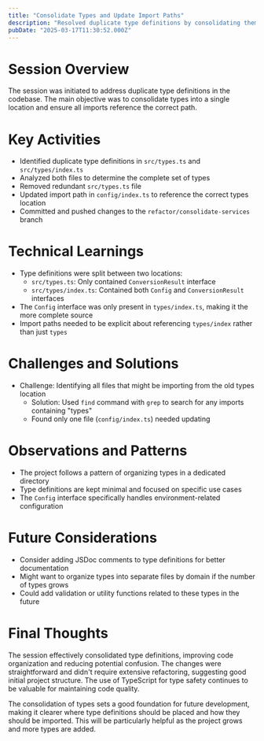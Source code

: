 ```yaml
---
title: "Consolidate Types and Update Import Paths"
description: "Resolved duplicate type definitions by consolidating them into a single location and updated import paths accordingly"
pubDate: "2025-03-17T11:30:52.000Z"
---
```


# Session Overview

The session was initiated to address duplicate type definitions in the codebase. The main objective was to consolidate types into a single location and ensure all imports reference the correct path.

# Key Activities

- Identified duplicate type definitions in `src/types.ts` and `src/types/index.ts`
- Analyzed both files to determine the complete set of types
- Removed redundant `src/types.ts` file
- Updated import path in `config/index.ts` to reference the correct types location
- Committed and pushed changes to the `refactor/consolidate-services` branch

# Technical Learnings

- Type definitions were split between two locations:
  - `src/types.ts`: Only contained `ConversionResult` interface
  - `src/types/index.ts`: Contained both `Config` and `ConversionResult` interfaces
- The `Config` interface was only present in `types/index.ts`, making it the more complete source
- Import paths needed to be explicit about referencing `types/index` rather than just `types`

# Challenges and Solutions

- Challenge: Identifying all files that might be importing from the old types location
  - Solution: Used `find` command with `grep` to search for any imports containing "types"
  - Found only one file (`config/index.ts`) needed updating

# Observations and Patterns

- The project follows a pattern of organizing types in a dedicated directory
- Type definitions are kept minimal and focused on specific use cases
- The `Config` interface specifically handles environment-related configuration

# Future Considerations

- Consider adding JSDoc comments to type definitions for better documentation
- Might want to organize types into separate files by domain if the number of types grows
- Could add validation or utility functions related to these types in the future

# Final Thoughts

The session effectively consolidated type definitions, improving code organization and reducing potential confusion. The changes were straightforward and didn't require extensive refactoring, suggesting good initial project structure. The use of TypeScript for type safety continues to be valuable for maintaining code quality.

The consolidation of types sets a good foundation for future development, making it clearer where type definitions should be placed and how they should be imported. This will be particularly helpful as the project grows and more types are added.